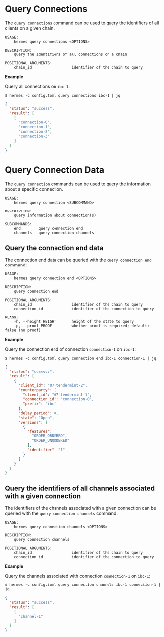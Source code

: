 # Query Connections

The `query connections` command can be used to query the identifiers of all clients on a given chain.

```shell
USAGE:
    hermes query connections <OPTIONS>

DESCRIPTION:
    query the identifiers of all connections on a chain

POSITIONAL ARGUMENTS:
    chain_id                  identifier of the chain to query
```

__Example__

Query all connections on `ibc-1`:

```shell
$ hermes -c config.toml query connections ibc-1 | jq
```

```json
{
  "status": "success",
  "result": [
    [
      "connection-0",
      "connection-1",
      "connection-2",
      "connection-3"
    ]
  ]
}
```

# Query Connection Data

The `query connection` commands can be used to query the information about a specific connection.

```shell
USAGE:
    hermes query connection <SUBCOMMAND>

DESCRIPTION:
    query information about connection(s)

SUBCOMMANDS:
    end        query connection end
    channels   query connection channels
```

## Query the connection end data

The connection end data can be queried with the `query connection end` command:

```shell
USAGE:
    hermes query connection end <OPTIONS>

DESCRIPTION:
    query connection end

POSITIONAL ARGUMENTS:
    chain_id                  identifier of the chain to query
    connection_id             identifier of the connection to query

FLAGS:
    -h, --height HEIGHT       height of the state to query
    -p, --proof PROOF         whether proof is required; default: false (no proof)
```

__Example__

Query the connection end of connection `connection-1` on `ibc-1`:

```shell
$ hermes -c config.toml query connection end ibc-1 connection-1 | jq
```

```json
{
  "status": "success",
  "result": [
    {
      "client_id": "07-tendermint-2",
      "counterparty": {
        "client_id": "07-tendermint-1",
        "connection_id": "connection-0",
        "prefix": "ibc"
      },
      "delay_period": 0,
      "state": "Open",
      "versions": [
        {
          "features": [
            "ORDER_ORDERED",
            "ORDER_UNORDERED"
          ],
          "identifier": "1"
        }
      ]
    }
  ]
}
```

## Query the identifiers of all channels associated with a given connection

The identifiers of the channels associated with a given connection
can be queried with the `query connection channels` command:

```shell
USAGE:
    hermes query connection channels <OPTIONS>

DESCRIPTION:
    query connection channels

POSITIONAL ARGUMENTS:
    chain_id                  identifier of the chain to query
    connection_id             identifier of the connection to query
```

__Example__

Query the channels associated with connection `connection-1` on `ibc-1`:

```shell
$ hermes -c config.toml query connection channels ibc-1 connection-1 | jq
```

```json
{
  "status": "success",
  "result": [
    [
      "channel-1"
    ]
  ]
}
```

